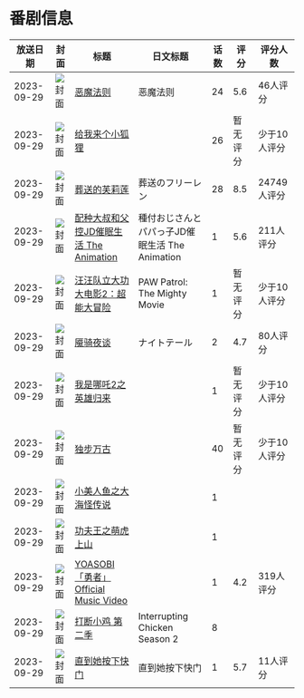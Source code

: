 # 番剧信息

|放送日期|封面|标题|日文标题|话数|评分|评分人数|
|---|---|---|---|---|---|---|
|2023-09-29|![封面](https://lain.bgm.tv/pic/cover/c/7c/9b/345762_IsqoN.jpg)|[恶魔法则](https://bangumi.tv/subject/345762)|恶魔法则|24|5.6|46人评分|
|2023-09-29|![封面](https://lain.bgm.tv/pic/cover/c/c2/08/345864_qbM3Q.jpg)|[给我来个小狐狸](https://bangumi.tv/subject/345864)||26|暂无评分|少于10人评分|
|2023-09-29|![封面](https://lain.bgm.tv/pic/cover/c/13/c5/400602_ZI8Y9.jpg)|[葬送的芙莉莲](https://bangumi.tv/subject/400602)|葬送のフリーレン|28|8.5|24749人评分|
|2023-09-29|![封面](https://bangumi.tv/img/no_icon_subject.png)|[配种大叔和父控JD催眠生活 The Animation](https://bangumi.tv/subject/432606)|種付おじさんとパパっ子JD催眠生活 The Animation|1|5.6|211人评分|
|2023-09-29|![封面](https://lain.bgm.tv/pic/cover/c/96/6b/441028_R6mhb.jpg)|[汪汪队立大功大电影2：超能大冒险](https://bangumi.tv/subject/441028)|PAW Patrol: The Mighty Movie|1|暂无评分|少于10人评分|
|2023-09-29|![封面](https://bangumi.tv/img/no_icon_subject.png)|[魇骑夜谈](https://bangumi.tv/subject/442793)|ナイトテール|2|4.7|80人评分|
|2023-09-29|![封面](https://lain.bgm.tv/pic/cover/c/fb/39/445264_fnkqV.jpg)|[我是哪吒2之英雄归来](https://bangumi.tv/subject/445264)||1|暂无评分|少于10人评分|
|2023-09-29|![封面](https://lain.bgm.tv/pic/cover/c/bb/45/448621_xaCqA.jpg)|[独步万古](https://bangumi.tv/subject/448621)||40|暂无评分|少于10人评分|
|2023-09-29|![封面](https://lain.bgm.tv/pic/cover/c/ff/95/452045_7x2Ug.jpg)|[小美人鱼之大海怪传说](https://bangumi.tv/subject/452045)||1|||
|2023-09-29|![封面](https://lain.bgm.tv/pic/cover/c/9c/fc/452047_VCroR.jpg)|[功夫王之萌虎上山](https://bangumi.tv/subject/452047)||1|||
|2023-09-29|![封面](https://lain.bgm.tv/pic/cover/c/15/96/456693_Mmaff.jpg)|[YOASOBI「勇者」 Official Music Video](https://bangumi.tv/subject/456693)||1|4.2|319人评分|
|2023-09-29|![封面](https://lain.bgm.tv/pic/cover/c/f6/cf/465125_zTi4V.jpg)|[打断小鸡 第二季](https://bangumi.tv/subject/465125)|Interrupting Chicken Season 2|8|||
|2023-09-29|![封面](https://lain.bgm.tv/pic/cover/c/19/c1/481450_vFcs1.jpg)|[直到她按下快门](https://bangumi.tv/subject/481450)|直到她按下快门|1|5.7|11人评分|
